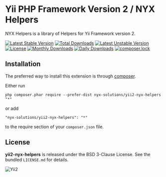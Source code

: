 Yii PHP Framework Version 2 / NYX Helpers
=========================================

NYX Helpers is a library of Helpers for Yii Framework version 2.

[![Latest Stable Version](https://poser.pugx.org/nyx-solutions/yii2-nyx-helpers/v/stable)](https://packagist.org/packages/nyx-solutions/yii2-nyx-helpers)
[![Total Downloads](https://poser.pugx.org/nyx-solutions/yii2-nyx-helpers/downloads)](https://packagist.org/packages/nyx-solutions/yii2-nyx-helpers)
[![Latest Unstable Version](https://poser.pugx.org/nyx-solutions/yii2-nyx-helpers/v/unstable)](https://packagist.org/packages/nyx-solutions/yii2-nyx-helpers)
[![License](https://poser.pugx.org/nyx-solutions/yii2-nyx-helpers/license)](https://packagist.org/packages/nyx-solutions/yii2-nyx-helpers)
[![Monthly Downloads](https://poser.pugx.org/nyx-solutions/yii2-nyx-helpers/d/monthly)](https://packagist.org/packages/nyx-solutions/yii2-nyx-helpers)
[![Daily Downloads](https://poser.pugx.org/nyx-solutions/yii2-nyx-helpers/d/daily)](https://packagist.org/packages/nyx-solutions/yii2-nyx-helpers)
[![composer.lock](https://poser.pugx.org/nyx-solutions/yii2-nyx-helpers/composerlock)](https://packagist.org/packages/nyx-solutions/yii2-nyx-helpers)

## Installation

The preferred way to install this extension is through [composer](http://getcomposer.org/download/).

Either run

```
php composer.phar require --prefer-dist nyx-solutions/yii2-nyx-helpers "*"
```

or add

```
"nyx-solutions/yii2-nyx-helpers": "*"
```

to the require section of your `composer.json` file.

## License

**yii2-nyx-helpers** is released under the BSD 3-Clause License. See the bundled `LICENSE.md` for details.

![Yii2](https://img.shields.io/badge/Powered_by-Yii_Framework-green.svg?style=flat)
